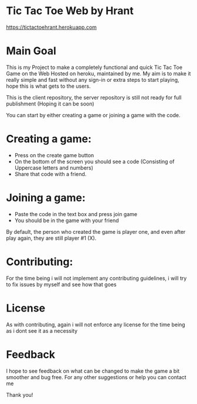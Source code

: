 # Tic Tac Toe Web by Hrant
https://tictactoehrant.herokuapp.com

# Main Goal
This is my Project to make a completely functional and quick Tic Tac Toe Game on the Web Hosted on heroku, maintained by me.
My aim is to make it really simple and fast without any sign-in or extra steps to start playing, hope this is what gets to the users.

This is the client repository, the server repository is still not ready for full publishment (Hoping it can be soon)

You can start by either creating a game or joining a game with the code.
# Creating a game:
- Press on the create game button
- On the bottom of the screen you should see a code (Consisting of Uppercase letters and numbers)
- Share that code with a friend.

# Joining a game:
- Paste the code in the text box and press join game
- You should be in the game with your friend

By default, the person who created the game is player one, and even after play again, they are still player #1 (X).

# Contributing:
For the time being i will not implement any contributing guidelines, i will try to fix issues by myself and see how that goes

# License
As with contributing, again i will not enforce any license for the time being as i dont see it as a necessity

# Feedback
I hope to see feedback on what can be changed to make the game a bit smoother and bug free.
For any other suggestions or help you can contact me

Thank you!
